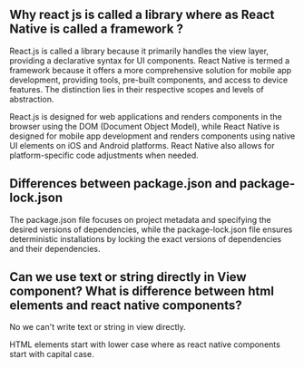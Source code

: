 ## Why react js is called a library where as React Native is called a framework ?

<p>
React.js is called a library because it primarily handles the view layer, providing a declarative syntax for UI components. React Native is termed a framework because it offers a more comprehensive solution for mobile app development, providing tools, pre-built components, and access to device features. The distinction lies in their respective scopes and levels of abstraction.
</p>
<p>
React.js is designed for web applications and renders components in the browser using the DOM (Document Object Model), while React Native is designed for mobile app development and renders components using native UI elements on iOS and Android platforms. React Native also allows for platform-specific code adjustments when needed.
</p>

## Differences between package.json and package-lock.json

<p> The package.json file focuses on project metadata and specifying the desired versions of dependencies, while the package-lock.json file ensures deterministic installations by locking the exact versions of dependencies and their dependencies.
</p>

## Can we use text or string directly in View component? What is difference between html elements and react native components?

<p>No we can't write text or string in view directly.</p>

<p>HTML elements start with lower case where as react native components start with capital case.</p>
